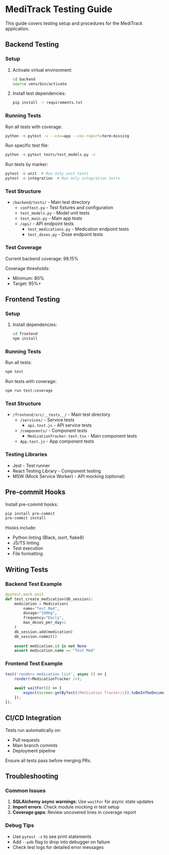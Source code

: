 # MediTrack Testing Guide

This guide covers testing setup and procedures for the MediTrack application.

## Backend Testing

### Setup

1. Activate virtual environment:
   ```bash
   cd backend
   source venv/bin/activate
   ```

2. Install test dependencies:
   ```bash
   pip install -r requirements.txt
   ```

### Running Tests

Run all tests with coverage:
```bash
python -m pytest -v --cov=app --cov-report=term-missing
```

Run specific test file:
```bash
python -m pytest tests/test_models.py -v
```

Run tests by marker:
```bash
pytest -m unit  # Run only unit tests
pytest -m integration  # Run only integration tests
```

### Test Structure

- `/backend/tests/` - Main test directory
  - `conftest.py` - Test fixtures and configuration
  - `test_models.py` - Model unit tests
  - `test_main.py` - Main app tests
  - `/api/` - API endpoint tests
    - `test_medications.py` - Medication endpoint tests
    - `test_doses.py` - Dose endpoint tests

### Test Coverage

Current backend coverage: 98.15%

Coverage thresholds:
- Minimum: 80%
- Target: 95%+

## Frontend Testing

### Setup

1. Install dependencies:
   ```bash
   cd frontend
   npm install
   ```

### Running Tests

Run all tests:
```bash
npm test
```

Run tests with coverage:
```bash
npm run test:coverage
```

### Test Structure

- `/frontend/src/__tests__/` - Main test directory
  - `/services/` - Service tests
    - `api.test.js` - API service tests
  - `/components/` - Component tests
    - `MedicationTracker.test.tsx` - Main component tests
  - `App.test.js` - App component tests

### Testing Libraries

- Jest - Test runner
- React Testing Library - Component testing
- MSW (Mock Service Worker) - API mocking (optional)

## Pre-commit Hooks

Install pre-commit hooks:
```bash
pip install pre-commit
pre-commit install
```

Hooks include:
- Python linting (Black, isort, flake8)
- JS/TS linting
- Test execution
- File formatting

## Writing Tests

### Backend Test Example

```python
@pytest.mark.unit
def test_create_medication(db_session):
    medication = Medication(
        name="Test Med",
        dosage="100mg",
        frequency="Daily",
        max_doses_per_day=1
    )
    db_session.add(medication)
    db_session.commit()
    
    assert medication.id is not None
    assert medication.name == "Test Med"
```

### Frontend Test Example

```typescript
test('renders medication list', async () => {
    render(<MedicationTracker />);
    
    await waitFor(() => {
        expect(screen.getByText(/Medication Tracker/i)).toBeInTheDocument();
    });
});
```

## CI/CD Integration

Tests run automatically on:
- Pull requests
- Main branch commits
- Deployment pipeline

Ensure all tests pass before merging PRs.

## Troubleshooting

### Common Issues

1. **SQLAlchemy async warnings**: Use `waitFor` for async state updates
2. **Import errors**: Check module mocking in test setup
3. **Coverage gaps**: Review uncovered lines in coverage report

### Debug Tips

- Use `pytest -s` to see print statements
- Add `--pdb` flag to drop into debugger on failure
- Check test logs for detailed error messages